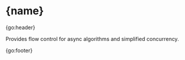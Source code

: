 # {name}

{go:header}

Provides flow control for async algorithms and simplified concurrency.

{go:footer}
